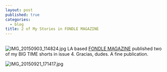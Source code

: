 ```yaml
---
layout: post
published: true
categories: 
  - blog
title: 2 of My Stories in FONDLE MAGAZINE
---
```




## 
![IMG_20150903_114824.jpg]({{site.baseurl}}/media/IMG_20150903_114824.jpg)
LA based [FONDLE MAGAZINE](http://www.fondlemagazine.com/issue-04) published two of my BIG TIME shorts in issue 4. Gracias, dudes. A fine publication. 

![IMG_20150921_171417.jpg]({{site.baseurl}}/media/IMG_20150921_171417.jpg)
